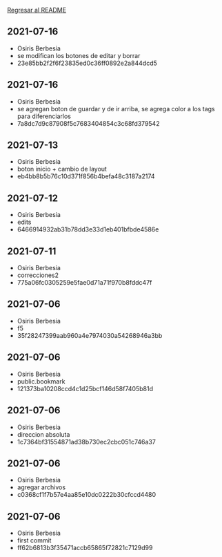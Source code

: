 [Regresar al README](readme.md)

## 2021-07-16
* Osiris Berbesia
* se modifican los botones de editar y borrar
* 23e85bb2f2f6f23835ed0c36ff0892e2a844dcd5
## 2021-07-16
* Osiris Berbesia
* se agregan boton de guardar y de ir arriba, se agrega color a los tags para diferenciarlos
* 7a8dc7d9c87908f5c7683404854c3c68fd379542
## 2021-07-13
* Osiris Berbesia
* boton inicio + cambio de layout
* eb4bb8b5b76c10d371f856b4befa48c3187a2174
## 2021-07-12
* Osiris Berbesia
* edits
* 6466914932ab31b78dd3e33d1eb401bfbde4586e
## 2021-07-11
* Osiris Berbesia
* correcciones2
* 775a06fc0305259e5fae0d71a71f970b8fddc47f
## 2021-07-06
* Osiris Berbesia
* f5
* 35f28247399aab960a4e7974030a54268946a3bb
## 2021-07-06
* Osiris Berbesia
* public.bookmark
* 121373ba10208ccd4c1d25bcf146d58f7405b81d
## 2021-07-06
* Osiris Berbesia
* direccion absoluta
* 1c7364bf31554871ad38b730ec2cbc051c746a37
## 2021-07-06
* Osiris Berbesia
* agregar archivos
* c0368cf1f7b57e4aa85e10dc0222b30cfccd4480
## 2021-07-06
* Osiris Berbesia
* first commit
* ff62b6813b3f35471accb65865f72821c7129d99
